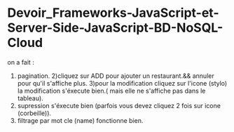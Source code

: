 # Devoir_Frameworks-JavaScript-et-Server-Side-JavaScript-BD-NoSQL-Cloud
on a fait :
1) pagination.
2)cliquez sur ADD pour ajouter un restaurant.&& annuler pour qu'il s'affiche plus.
3)pour la modification cliquez sur l'icone (stylo) la modification s'éxecute bien.( mais elle ne s'affiche pas dans le tableau).
4) supression s'éxecute bien (parfois vous devez cliquez 2 fois sur icone (corbeille)).
5) filtrage par mot cle (name) fonctionne bien.

